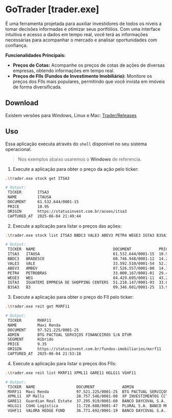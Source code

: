 # GoTrader [trader.exe]

É uma ferramenta projetada para auxiliar investidores de todos os níveis a tomar decisões informadas e otimizar seus portfólios. Com uma interface intuitiva e acesso a dados em tempo real, você terá as informações necessárias para acompanhar o mercado e analisar oportunidades com confiança.

**Funcionalidades Principais:**

*   **Preços de Cotas:** Acompanhe os preços de cotas de ações de diversas empresas, obtendo informações em tempo real.
*   **Preços de FIIs (Fundos de Investimento Imobiliário):** Monitore os preços dos FIIs mais populares, permitindo que você invista em imóveis de forma diversificada.

## Download

Existem versões para Windows, Linux e Mac: [Trader/Releases](https://github.com/douglaspands/go_trader/releases)

## Uso

Essa aplicação executa através do `shell` disponivel no seu sistema operacional.

> Nos exemplos abaixo usaremos o **Windows** de referencia.

1. Execute a aplicação para obter o preço da ação pelo ticker:

```sh
.\trader.exe stock get ITSA3

# Output:
 TICKER       ITSA3                                   
 NAME         ITAUSA                                  
 DOCUMENT     61.532.644/0001-15                      
 PRICE        10.95                                   
 ORIGIN       https://statusinvest.com.br/acoes/itsa3 
 CAPTURED_AT  2025-06-04 21:49:44  
```

2. Execute a aplicação para listar o preços das ações:

```sh
.\trader.exe stock list ITSA3 BBDC3 VALE3 ABEV3 PETR4 WEGE3 IGTA3 B3SA3

# Output:
 TICKER  NAME                                  DOCUMENT            PRICE  CAPTURED_AT         
 ITSA3   ITAUSA                                61.532.644/0001-15  10.95  2025-06-04 21:52:07 
 BBDC3   BRADESCO                              60.746.948/0001-12  14.21  2025-06-04 21:52:07 
 VALE3   VALE                                  33.592.510/0001-54  52.37  2025-06-04 21:52:07 
 ABEV3   AMBEV                                 07.526.557/0001-00  14.10  2025-06-04 21:52:08 
 PETR4   PETROBRAS                             33.000.167/0001-01  29.40  2025-06-04 21:52:08 
 WEGE3   WEG                                   84.429.695/0001-11  43.22  2025-06-04 21:52:08 
 IGTA3   IGUATEMI EMPRESA DE SHOPPING CENTERS  51.218.147/0001-93  33.00  2025-06-04 21:52:08 
 B3SA3   B3                                    09.346.601/0001-25  13.92  2025-06-04 21:52:09 
```

3. Execute a aplicação para obter o preço do FII pelo ticker:

```sh
.\trader.exe reit get MXRF11

# Output:
 TICKER       MXRF11                                                 
 NAME         Maxi Renda                                             
 DOCUMENT     97.521.225/0001-25                                     
 ADMIN        BTG PACTUAL SERVIÇOS FINANCEIROS S/A DTVM              
 SEGMENT      Híbrido                                                
 PRICE        9.35                                                   
 ORIGIN       https://statusinvest.com.br/fundos-imobiliarios/mxrf11 
 CAPTURED_AT  2025-06-04 21:53:18     
```

4. Execute a aplicação para listar o preços dos FIIs:

```sh
.\trader.exe reit list MXRF11 XPML11 GARE11 HGLG11 VGHF11

# Output:
 TICKER  NAME                  DOCUMENT            ADMIN                                      SEGMENT    PRICE   CAPTURED_AT         
 MXRF11  Maxi Renda            97.521.225/0001-25  BTG PACTUAL SERVIÇOS FINANCEIROS S/A DTVM  Híbrido      9.35  2025-06-04 21:58:01 
 XPML11  XP Malls              28.757.546/0001-00  XP INVESTIMENTOS CCTVM S.A.                Shoppings  103.73  2025-06-04 21:58:02 
 GARE11  Guardian Real Estate  37.295.919/0001-60  BANCO DAYCOVAL S.A.                                     8.74  2025-06-04 21:58:02 
 HGLG11  CGHG Logística        11.728.688/0001-47  PLURAL S.A. BANCO MÚLTIPLO                 Logística  156.70  2025-06-04 21:58:02 
 VGHF11  VALORA HEDGE FUND     36.771.692/0001-19  BANCO DAYCOVAL S.A.                                     7.64  2025-06-04 21:58:03 
```
